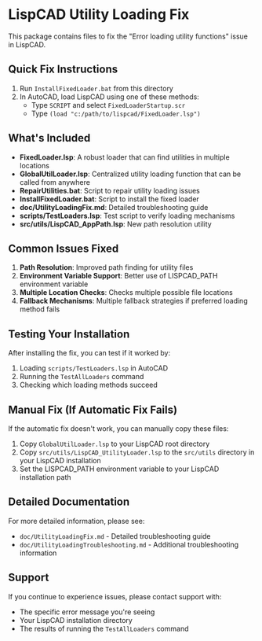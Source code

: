 # LispCAD Utility Loading Fix

This package contains files to fix the "Error loading utility functions" issue in LispCAD.

## Quick Fix Instructions

1. Run `InstallFixedLoader.bat` from this directory
2. In AutoCAD, load LispCAD using one of these methods:
   - Type `SCRIPT` and select `FixedLoaderStartup.scr`
   - Type `(load "c:/path/to/lispcad/FixedLoader.lsp")`

## What's Included

- **FixedLoader.lsp**: A robust loader that can find utilities in multiple locations
- **GlobalUtilLoader.lsp**: Centralized utility loading function that can be called from anywhere
- **RepairUtilities.bat**: Script to repair utility loading issues
- **InstallFixedLoader.bat**: Script to install the fixed loader
- **doc/UtilityLoadingFix.md**: Detailed troubleshooting guide
- **scripts/TestLoaders.lsp**: Test script to verify loading mechanisms
- **src/utils/LispCAD_AppPath.lsp**: New path resolution utility

## Common Issues Fixed

1. **Path Resolution**: Improved path finding for utility files
2. **Environment Variable Support**: Better use of LISPCAD_PATH environment variable
3. **Multiple Location Checks**: Checks multiple possible file locations
4. **Fallback Mechanisms**: Multiple fallback strategies if preferred loading method fails

## Testing Your Installation

After installing the fix, you can test if it worked by:

1. Loading `scripts/TestLoaders.lsp` in AutoCAD
2. Running the `TestAllLoaders` command
3. Checking which loading methods succeed

## Manual Fix (If Automatic Fix Fails)

If the automatic fix doesn't work, you can manually copy these files:

1. Copy `GlobalUtilLoader.lsp` to your LispCAD root directory
2. Copy `src/utils/LispCAD_UtilityLoader.lsp` to the `src/utils` directory in your LispCAD installation
3. Set the LISPCAD_PATH environment variable to your LispCAD installation path

## Detailed Documentation

For more detailed information, please see:
- `doc/UtilityLoadingFix.md` - Detailed troubleshooting guide
- `doc/UtilityLoadingTroubleshooting.md` - Additional troubleshooting information

## Support

If you continue to experience issues, please contact support with:
- The specific error message you're seeing
- Your LispCAD installation directory
- The results of running the `TestAllLoaders` command
